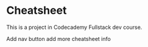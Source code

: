 # Cheatsheet

This is a project in Codecademy Fullstack dev course.

Add nav button
add more cheatsheet info
